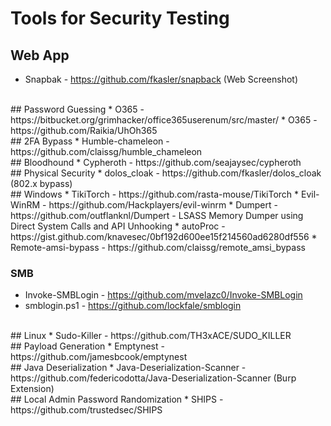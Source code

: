 
# Tools for Security Testing

## Web App
* Snapbak - https://github.com/fkasler/snapback (Web Screenshot)

<br />
## Password Guessing
* O365 - https://bitbucket.org/grimhacker/office365userenum/src/master/
* O365 - https://github.com/Raikia/UhOh365

<br />
## 2FA Bypass
* Humble-chameleon - https://github.com/claissg/humble_chameleon

<br />
## Bloodhound
* Cypheroth - https://github.com/seajaysec/cypheroth

<br />
## Physical Security
* dolos_cloak - https://github.com/fkasler/dolos_cloak (802.x bypass)

<br />
## Windows
* TikiTorch - https://github.com/rasta-mouse/TikiTorch
* Evil-WinRM - https://github.com/Hackplayers/evil-winrm
* Dumpert - https://github.com/outflanknl/Dumpert
  - LSASS Memory Dumper using Direct System Calls and API Unhooking
* autoProc - https://gist.github.com/knavesec/0bf192d600ee15f214560ad6280df556
* Remote-amsi-bypass - https://github.com/claissg/remote_amsi_bypass

### SMB
  * Invoke-SMBLogin - https://github.com/mvelazc0/Invoke-SMBLogin
  * smblogin.ps1 - https://github.com/lockfale/smblogin

<br />
## Linux
* Sudo-Killer - https://github.com/TH3xACE/SUDO_KILLER

<br />
## Payload Generation
* Emptynest - https://github.com/jamesbcook/emptynest

<br />
## Java Deserialization
* Java-Deserialization-Scanner - https://github.com/federicodotta/Java-Deserialization-Scanner (Burp Extension)

<br />
## Local Admin Password Randomization
* SHIPS - https://github.com/trustedsec/SHIPS

<br />
